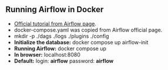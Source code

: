 ## __Running Airflow in Docker__
- [Official tutorial from Airflow page](https://airflow.apache.org/docs/apache-airflow/stable/howto/docker-compose/index.html).
- docker-compose.yaml was copied from Airflow official page.
- mkdir -p ./dags ./logs ./plugins ./config
- __Initialize the database:__ docker compose up airflow-init
- __Running Airflow:__ docker compose up
- __In browser:__ localhost:8080
- __Default:__ login: __airflow__ password: __airflow__